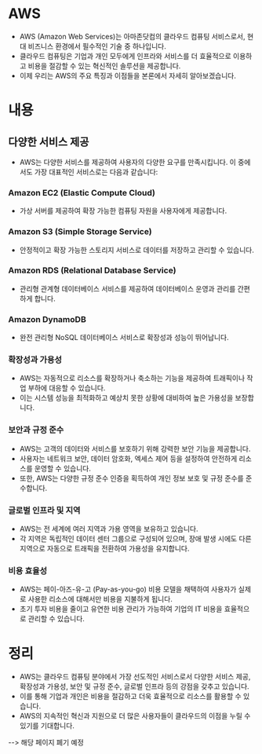 
# AWS
- AWS (Amazon Web Services)는 아마존닷컴의 클라우드 컴퓨팅 서비스로서, 현대 비즈니스 환경에서 필수적인 기술 중 하나입니다.
- 클라우드 컴퓨팅은 기업과 개인 모두에게 인프라와 서비스를 더 효율적으로 이용하고 비용을 절감할 수 있는 혁신적인 솔루션을 제공합니다.
- 이제 우리는 AWS의 주요 특징과 이점들을 본론에서 자세히 알아보겠습니다.

# 내용
##  다양한 서비스 제공
- AWS는 다양한 서비스를 제공하여 사용자의 다양한 요구를 만족시킵니다. 이 중에서도 가장 대표적인 서비스로는 다음과 같습니다:

### Amazon EC2 (Elastic Compute Cloud)
- 가상 서버를 제공하여 확장 가능한 컴퓨팅 자원을 사용자에게 제공합니다.

### Amazon S3 (Simple Storage Service)
- 안정적이고 확장 가능한 스토리지 서비스로 데이터를 저장하고 관리할 수 있습니다.

### Amazon RDS (Relational Database Service)
- 관리형 관계형 데이터베이스 서비스를 제공하여 데이터베이스 운영과 관리를 간편하게 합니다.

### Amazon DynamoDB
- 완전 관리형 NoSQL 데이터베이스 서비스로 확장성과 성능이 뛰어납니다.

### 확장성과 가용성
- AWS는 자동적으로 리소스를 확장하거나 축소하는 기능을 제공하여 트래픽이나 작업 부하에 대응할 수 있습니다.
- 이는 시스템 성능을 최적화하고 예상치 못한 상황에 대비하여 높은 가용성을 보장합니다.

### 보안과 규정 준수
- AWS는 고객의 데이터와 서비스를 보호하기 위해 강력한 보안 기능을 제공합니다. 
- 사용자는 네트워크 보안, 데이터 암호화, 엑세스 제어 등을 설정하여 안전하게 리소스를 운영할 수 있습니다.
- 또한, AWS는 다양한 규정 준수 인증을 획득하여 개인 정보 보호 및 규정 준수를 준수합니다.

### 글로벌 인프라 및 지역
- AWS는 전 세계에 여러 지역과 가용 영역을 보유하고 있습니다.
- 각 지역은 독립적인 데이터 센터 그룹으로 구성되어 있으며, 장애 발생 시에도 다른 지역으로 자동으로 트래픽을 전환하여 가용성을 유지합니다.

### 비용 효율성
- AWS는 페이-아즈-유-고 (Pay-as-you-go) 비용 모델을 채택하여 사용자가 실제로 사용한 리소스에 대해서만 비용을 지불하게 됩니다.
- 초기 투자 비용을 줄이고 유연한 비용 관리가 가능하여 기업의 IT 비용을 효율적으로 관리할 수 있습니다.


# 정리
- AWS는 클라우드 컴퓨팅 분야에서 가장 선도적인 서비스로서 다양한 서비스 제공, 확장성과 가용성, 보안 및 규정 준수, 글로벌 인프라 등의 강점을 갖추고 있습니다. 
- 이를 통해 기업과 개인은 비용을 절감하고 더욱 효율적으로 리소스를 활용할 수 있습니다. 
- AWS의 지속적인 혁신과 지원으로 더 많은 사용자들이 클라우드의 이점을 누릴 수 있기를 기대합니다.

--> 해당 페이지 폐기 예정